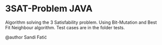 3SAT-Problem JAVA
============

Algorithm solving the 3 Satisfability problem. Using Bit-Mutation and Best Fit Neighbour algorithm. Test cases are in the folder tests.

@author Sandi Fatić
